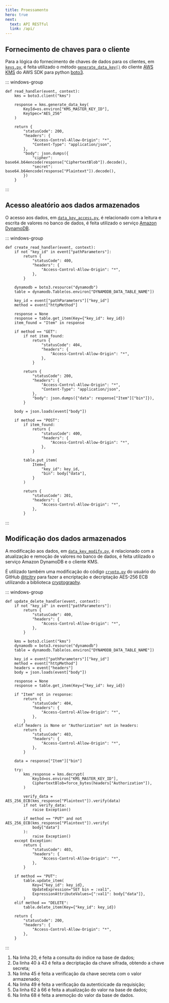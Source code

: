```yaml
---
title: Proessamento
hero: true
next:
  text: API RESTful
  link: /api/
---
```


<VPDocHero
  class="VPDocHero"
  name="Proessamento"
  text="Lógica de negócio"
  tagline="e codigo fonte"
  image="/image/fluentui-emoji/brain-3d.png"
/>

## Fornecimento de chaves para o cliente

Para a lógica do fornecimento de chaves de dados para os clientes, em
[`keys.py`](https://github.com/FelixLuciano/safe-bin/blob/main/src/keys.py), é
feita utilizado o método
[`generate_data_key()`](https://boto3.amazonaws.com/v1/documentation/api/latest/reference/services/kms/client/generate_data_key.html)
do cliente
[AWS KMS](https://boto3.amazonaws.com/v1/documentation/api/latest/reference/services/kms.html)
do AWS SDK para python
[boto3](https://boto3.amazonaws.com/v1/documentation/api/latest/guide/quickstart.html#installation).

::: windows-group

```py:line-numbers {2-7} [keys.py]
def read_handler(event, context):
    kms = boto3.client("kms")

    response = kms.generate_data_key(
        KeyId=os.environ["KMS_MASTER_KEY_ID"],
        KeySpec="AES_256"
    )

    return {
        "statusCode": 200,
        "headers": {
            "Access-Control-Allow-Origin": "*",
            "Content-Type": "application/json",
        },
        "body": json.dumps({
            "cipher": base64.b64encode(response["CiphertextBlob"]).decode(),
            "secret": base64.b64encode(response["Plaintext"]).decode(),
        })
    }
```

:::

## Acesso aleatório aos dados armazenados

O acesso aos dados, em
[`data_key_access.py`](https://github.com/FelixLuciano/safe-bin/blob/main/src/data_key_access.py),
é relacionado com a leitura e escrita de valores no banco de dados, é feita
utilizado o serviço
[Amazon DynamoDB](https://boto3.amazonaws.com/v1/documentation/api/latest/guide/dynamodb.html).

::: windows-group

```py:line-numbers {10-11,17,49-54} [data_key_access.py]
def create_read_handler(event, context):
    if not "key_id" in event["pathParameters"]:
        return {
            "statusCode": 400,
            "headers": {
                "Access-Control-Allow-Origin": "*",
            },
        }

    dynamodb = boto3.resource("dynamodb")
    table = dynamodb.Table(os.environ["DYNAMODB_DATA_TABLE_NAME"])

    key_id = event["pathParameters"]["key_id"]
    method = event["httpMethod"]

    response = None
    response = table.get_item(Key={"key_id": key_id})
    item_found = "Item" in response

    if method == "GET":
        if not item_found:
            return {
                "statusCode": 404,
                "headers": {
                    "Access-Control-Allow-Origin": "*",
                },
            }

        return {
            "statusCode": 200,
            "headers": {
                "Access-Control-Allow-Origin": "*",
                "Content-Type": "application/json",
            },
            "body": json.dumps({"data": response["Item"]["bin"]}),
        }

    body = json.loads(event["body"])

    if method == "POST":
        if item_found:
            return {
                "statusCode": 400,
                "headers": {
                    "Access-Control-Allow-Origin": "*",
                },
            }

        table.put_item(
            Item={
                "key_id": key_id,
                "bin": body["data"],
            }
        )

        return {
            "statusCode": 201,
            "headers": {
                "Access-Control-Allow-Origin": "*",
            },
        }
```

:::

## Modificação dos dados armazenados

A modificação aos dados, em
[`data_key_modify.py`](https://github.com/FelixLuciano/safe-bin/blob/main/src/data_key_modify.py),
é relacionado com a atualização e remoção de valores no banco de dados, é feita
utilizado o serviço Amazon DynamoDB e o cliente KMS.

É utilizado também uma modificação do código
[`crypto.py`](https://gist.github.com/tcitry/df5ee377ad112d7637fe7b9211e6bc83)
do usuário do GitHub [@tcitry](https://github.com/tcitry) para fazer a
encriptação e decriptação AES-256 ECB utilizando a biblioteca
[cryptography](https://cryptography.io).

::: windows-group

```py:line-numbers {10-12,20,40-43,45,49,62-66,68} [data_key_modify.py]
def update_delete_handler(event, context):
    if not "key_id" in event["pathParameters"]:
        return {
            "statusCode": 400,
            "headers": {
                "Access-Control-Allow-Origin": "*",
            },
        }

    kms = boto3.client("kms")
    dynamodb = boto3.resource("dynamodb")
    table = dynamodb.Table(os.environ["DYNAMODB_DATA_TABLE_NAME"])

    key_id = event["pathParameters"]["key_id"]
    method = event["httpMethod"]
    headers = event["headers"]
    body = json.loads(event["body"])

    response = None
    response = table.get_item(Key={"key_id": key_id})

    if "Item" not in response:
        return {
            "statusCode": 404,
            "headers": {
                "Access-Control-Allow-Origin": "*",
            },
        }
    elif headers is None or "Authorization" not in headers:
        return {
            "statusCode": 403,
            "headers": {
                "Access-Control-Allow-Origin": "*",
            },
        }

    data = response["Item"]["bin"]

    try:
        kms_response = kms.decrypt(
            KeyId=os.environ["KMS_MASTER_KEY_ID"],
            CiphertextBlob=force_bytes(headers["Authorization"]),
        )

        verify_data = AES_256_ECB(kms_response["Plaintext"]).verify(data)
        if not verify_data:
            raise Exception()

        if method == "PUT" and not AES_256_ECB(kms_response["Plaintext"]).verify(
            body["data"]
        ):
            raise Exception()
    except Exception:
        return {
            "statusCode": 403,
            "headers": {
                "Access-Control-Allow-Origin": "*",
            },
        }

    if method == "PUT":
        table.update_item(
            Key={"key_id": key_id},
            UpdateExpression="SET bin = :val1",
            ExpressionAttributeValues={":val1": body["data"]},
        )
    elif method == "DELETE":
        table.delete_item(Key={"key_id": key_id})

    return {
        "statusCode": 200,
        "headers": {
            "Access-Control-Allow-Origin": "*",
        },
    }
```

:::

1. Na linha 20, é feita a consulta do índice na base de dados;
2. Da linha 40 à 43 é feita a decriptação da chave sifrada, obtendo a chave
   secreta;
3. Na linha 45 é feita a verificação da chave secreta com o valor armazenado;
4. Na linha 49 é feita a verificação da autenticicade da requisição;
5. Da linha 62 à 66 é feita a atualização do valor na base de dados;
6. Na linha 68 é feita a aremoção do valor da base de dados.
